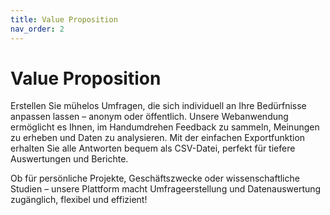 ```yaml
---
title: Value Proposition
nav_order: 2
---
```


# Value Proposition
 

Erstellen Sie mühelos Umfragen, die sich individuell an Ihre Bedürfnisse anpassen lassen – anonym oder öffentlich. Unsere Webanwendung ermöglicht es Ihnen, im Handumdrehen Feedback zu sammeln, Meinungen zu erheben und Daten zu analysieren. Mit der einfachen Exportfunktion erhalten Sie alle Antworten bequem als CSV-Datei, perfekt für tiefere Auswertungen und Berichte.  

Ob für persönliche Projekte, Geschäftszwecke oder wissenschaftliche Studien – unsere Plattform macht Umfrageerstellung und Datenauswertung zugänglich, flexibel und effizient!